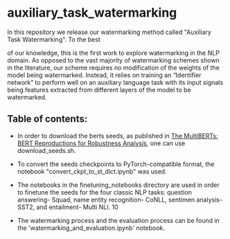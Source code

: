 # auxiliary_task_watermarking

In this repository we release our watermarking method called "Auxiliary Task Watermarking". To the best

of our knowledge, this is the first work to explore watermarking in the NLP domain. As opposed to the vast majority of watermarking schemes shown in the literature, our scheme requires no modification of the weights of the model being watermarked. Instead, it relies on training an “Identifier network” to perform well on an auxiliary language task with its input signals being features extracted from different layers of the model to be watermarked. 

## Table of contents:

- In order to download the berts seeds, as published in [The MultiBERTs: BERT Reproductions for Robustness Analysis](https://arxiv.org/pdf/2106.16163.pdf), one can use download_seeds.sh.  

- To convert the seeds checkpoints to PyTorch-compatible format, the notebook "convert_ckpt_to_st_dict.ipynb" was used.

- The notebooks in the finetuning_notebooks directory are used in order to finetune the seeds for the four classic NLP tasks: question answering- Squad, name entity recognition- CoNLL, sentimen analysis- SST2, and entailment- Multi NLI.
10
- The watermarking process and the evaluation process can be found in the 'watermarking_and_evaluation.ipynb' notebook.
